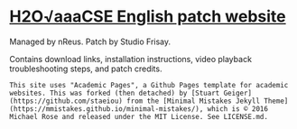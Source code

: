 [H2O√aaaCSE English patch website](https://nreus.github.io/H2OPatch/)
===

Managed by nReus. Patch by Studio Frisay.

Contains download links, installation instructions, video playback troubleshooting steps, and patch credits.

```
This site uses "Academic Pages", a Github Pages template for academic websites. This was forked (then detached) by [Stuart Geiger](https://github.com/staeiou) from the [Minimal Mistakes Jekyll Theme](https://mmistakes.github.io/minimal-mistakes/), which is © 2016 Michael Rose and released under the MIT License. See LICENSE.md.
```
